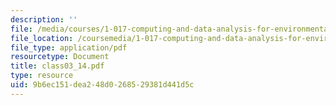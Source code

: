```yaml
---
description: ''
file: /media/courses/1-017-computing-and-data-analysis-for-environmental-applications-fall-2003/9b6ec151dea248d0268529381d441d5c_class03_14.pdf
file_location: /coursemedia/1-017-computing-and-data-analysis-for-environmental-applications-fall-2003/9b6ec151dea248d0268529381d441d5c_class03_14.pdf
file_type: application/pdf
resourcetype: Document
title: class03_14.pdf
type: resource
uid: 9b6ec151-dea2-48d0-2685-29381d441d5c
---
```

